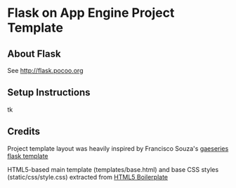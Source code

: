 
Flask on App Engine Project Template
====================================

About Flask
-----------
See <http://flask.pocoo.org>


Setup Instructions
------------------
tk


Credits
-------
Project template layout was heavily inspired by Francisco Souza's [gaeseries flask template][1]

HTML5-based main template (templates/base.html) and base CSS styles (static/css/style.css) extracted from [HTML5 Boilerplate][2]

[1]: http://github.com/franciscosouza/gaeseries/tree/flask
[2]: http://html5boilerplate.com/
